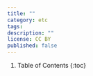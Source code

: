 ```yaml
---
title: ""
category: etc
tags: 
description: ""
license: CC BY
published: false
---
```


1. Table of Contents
{:toc}
